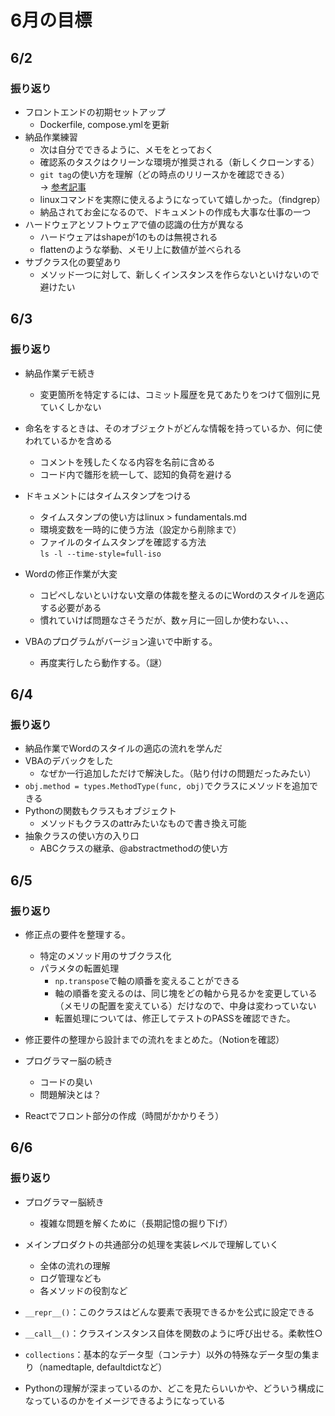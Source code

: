 # 6月の目標



## 6/2

### 振り返り
- フロントエンドの初期セットアップ
  - Dockerfile, compose.ymlを更新
- 納品作業練習
  - 次は自分でできるように、メモをとっておく
  - 確認系のタスクはクリーンな環境が推奨される（新しくクローンする）
  - `git tag`の使い方を理解（どの時点のリリースかを確認できる）  
    → [参考記事](https://qiita.com/growsic/items/ed67e03fda5ab7ef9d08)
  - linuxコマンドを実際に使えるようになっていて嬉しかった。（findgrep）
  - 納品されてお金になるので、ドキュメントの作成も大事な仕事の一つ
- ハードウェアとソフトウェアで値の認識の仕方が異なる
  - ハードウェアはshapeが1のものは無視される
  - flattenのような挙動、メモリ上に数値が並べられる
- サブクラス化の要望あり
  - メソッド一つに対して、新しくインスタンスを作らないといけないので避けたい

## 6/3

### 振り返り
- 納品作業デモ続き
  - 変更箇所を特定するには、コミット履歴を見てあたりをつけて個別に見ていくしかない

- 命名をするときは、そのオブジェクトがどんな情報を持っているか、何に使われているかを含める
  - コメントを残したくなる内容を名前に含める
  - コード内で雛形を統一して、認知的負荷を避ける

- ドキュメントにはタイムスタンプをつける
  - タイムスタンプの使い方はlinux > fundamentals.md
  - 環境変数を一時的に使う方法（設定から削除まで）
  - ファイルのタイムスタンプを確認する方法  
    `ls -l --time-style=full-iso`

- Wordの修正作業が大変
  - コピペしないといけない文章の体裁を整えるのにWordのスタイルを適応する必要がある
  - 慣れていけば問題なさそうだが、数ヶ月に一回しか使わない、、、
- VBAのプログラムがバージョン違いで中断する。
  - 再度実行したら動作する。（謎）

## 6/4

### 振り返り
- 納品作業でWordのスタイルの適応の流れを学んだ
- VBAのデバックをした
  - なぜか一行追加しただけで解決した。（貼り付けの問題だったみたい）
- `obj.method = types.MethodType(func, obj)`でクラスにメソッドを追加できる
- Pythonの関数もクラスもオブジェクト
  - メソッドもクラスのattrみたいなもので書き換え可能
- 抽象クラスの使い方の入り口
  - ABCクラスの継承、@abstractmethodの使い方

## 6/5 

### 振り返り
- 修正点の要件を整理する。
  - 特定のメソッド用のサブクラス化
  - パラメタの転置処理
    - `np.transpose`で軸の順番を変えることができる
    - 軸の順番を変えるのは、同じ塊をどの軸から見るかを変更している（メモリの配置を変えている）だけなので、中身は変わっていない
    - 転置処理については、修正してテストのPASSを確認できた。

- 修正要件の整理から設計までの流れをまとめた。（Notionを確認）
- プログラマー脳の続き
  - コードの臭い
  - 問題解決とは？

- Reactでフロント部分の作成（時間がかかりそう）

## 6/6 

### 振り返り
- プログラマー脳続き
  - 複雑な問題を解くために（長期記憶の掘り下げ）
- メインプロダクトの共通部分の処理を実装レベルで理解していく
  - 全体の流れの理解
  - ログ管理なども
  - 各メソッドの役割など

- `__repr__()`：このクラスはどんな要素で表現できるかを公式に設定できる
- `__call__()`：クラスインスタンス自体を関数のように呼び出せる。柔軟性○
- `collections`：基本的なデータ型（コンテナ）以外の特殊なデータ型の集まり（namedtaple, defaultdictなど）

- Pythonの理解が深まっているのか、どこを見たらいいかや、どういう構成になっているのかをイメージできるようになっている
